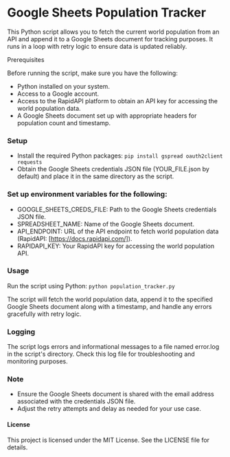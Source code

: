 # Google Sheets Population Tracker

This Python script allows you to fetch the current world population from an API and append it to a Google Sheets document for tracking purposes. It runs in a loop with retry logic to ensure data is updated reliably.

Prerequisites

Before running the script, make sure you have the following:

- Python installed on your system.
- Access to a Google account.
- Access to the RapidAPI platform to obtain an API key for accessing the world population data.
- A Google Sheets document set up with appropriate headers for population count and timestamp.

### Setup

- Install the required Python packages:
`pip install gspread oauth2client requests`
- Obtain the Google Sheets credentials JSON file (YOUR_FILE.json by default) and place it in the same directory as the script.

### Set up environment variables for the following:

- GOOGLE_SHEETS_CREDS_FILE: Path to the Google Sheets credentials JSON file.
- SPREADSHEET_NAME: Name of the Google Sheets document.
- API_ENDPOINT: URL of the API endpoint to fetch world population data (RapidAPI: [https://docs.rapidapi.com/]).
- RAPIDAPI_KEY: Your RapidAPI key for accessing the world population API.

### Usage
Run the script using Python:
`python population_tracker.py`

The script will fetch the world population data, append it to the specified Google Sheets document along with a timestamp, and handle any errors gracefully with retry logic.

### Logging

The script logs errors and informational messages to a file named error.log in the script's directory. Check this log file for troubleshooting and monitoring purposes.

### Note

- Ensure the Google Sheets document is shared with the email address associated with the credentials JSON file.
- Adjust the retry attempts and delay as needed for your use case.

#### License

This project is licensed under the MIT License. See the LICENSE file for details.
